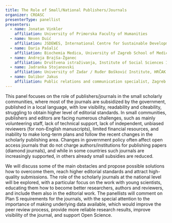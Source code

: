 ```yaml
---
title: The Role of Small/National Publishers/Journals
organizer: CROASC
presenterType: panellist
presenters:
  - name: Jonatan Vinkler
    affiliation: University of Primorska Faculty of Humanities
  - name: Neven Duić
    affiliation: JSDEWES, International Centre for Sustainable Development of Energy, Water and Environment Systems, Zagreb
  - name: Daria Pašalić
    affiliation: Biochemia Medica, University of Zagreb School of Medicine
  - name: Andreja Brajša-Žganec
    affiliation: Društvena istraživanja, Institute of Social Sciences Ivo Pilar, Zagreb
  - name: Jadranka Stojanovski
    affiliation: University of Zadar / Ruđer Bošković Institute, HRČAK Advisory Board
  - name: Dalibor Jakus
    affiliation: Public relations and communication specialist, Zagreb
---
```


This panel focuses on the role of publishers/journals in the small scholarly communities, where most of the journals are subsidized by the government, published in a local language, with low visibility, readability and citeability, struggling to obtain higher level of editorial standards. In small communities, publishers and editors are facing numerous challenges, such as mainly volunteering staff, lack of technical support, lack of independent, unbiased reviewers (for non-English manuscripts), limited financial resources, and inability to make long-term plans and follow the recent changes in the scholarly publishing area. Changes in government policy often affect open access journals that do not charge authors/institutions for publishing papers (diamond journals), and while in some countries such journals are increasingly supported, in others already small subsidies are reduced.

We will discuss some of the main obstacles and propose possible solutions how to overcome them, reach higher editorial standards and attract high-quality submissions. The role of the scholarly journals at the national level will be explored, with a particular focus on the work with young scientists, educating them how to become better researchers, authors and reviewers, and include them also in the editorial work. The panellists will comment on Plan S requirements for the journals, with the special attention to the importance of making underlying data available, which would improve the peer review process, provide more reliable research results, improve visibility of the journal, and support Open Science.
